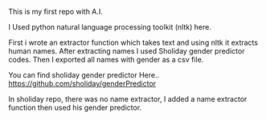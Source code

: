 This is my first repo with A.I.

I Used python natural language processing toolkit (nltk) here.

First i wrote an extractor function which takes text and using nltk it extracts human names.
After extracting names I used Sholiday gender predictor codes. Then I exported all names with gender as a csv file.

You can find sholiday gender predictor Here..
https://github.com/sholiday/genderPredictor

In sholiday repo, there was no name extractor, I added a name extractor function then used his gender predictor.
